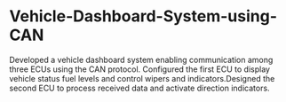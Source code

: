 # Vehicle-Dashboard-System-using-CAN
Developed a vehicle dashboard system enabling communication among three ECUs using the CAN protocol. Configured the first ECU to display vehicle status fuel levels and control wipers and indicators.Designed the second ECU to process received data and activate direction indicators.
